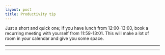 ```yaml
---
layout: post
title: Productivity tip
---
```


Just a short and quick one; If you have lunch from 12:00-13:00, book a recurring meeting with yourself from 11:59-13:01.
This will make a lot of room in your calendar and give you some space.


----
****